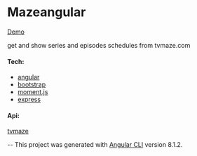 # Mazeangular

[Demo](https://zzharuk.github.io/mazeangular/)

get and show series and episodes schedules from tvmaze.com

#### Tech:

- [angular](https://angular.io/)
- [bootstrap](https://getbootstrap.com/)
- [moment.js](https://momentjs.com/)
- [express](https://expressjs.com/)

#### Api:

[tvmaze](https://www.tvmaze.com/api/)

--
This project was generated with [Angular CLI](https://github.com/angular/angular-cli) version 8.1.2.
